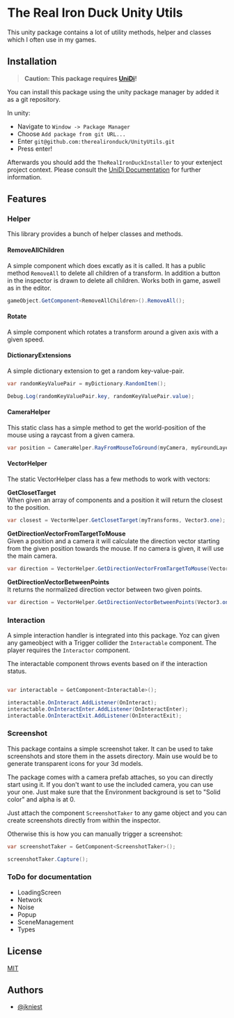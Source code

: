 
# The Real Iron Duck Unity Utils

This unity package contains a lot of utility methods, helper and classes which I often use in my games.


## Installation

> **Caution: This package requires [UniDi](https://github.com/UniDi/UniDi)!**

You can install this package using the unity package manager by added it as a git repository.

In unity:
- Navigate to `Window -> Package Manager`
- Choose `Add package from git URL...`
- Enter `git@github.com:therealironduck/UnityUtils.git`
- Press enter!

Afterwards you should add the `TheRealIronDuckInstaller` to your extenject project context. Please consult the [UniDi Documentation](https://github.com/UniDi/unidi.github.io/blob/master/docs/index.md) for further information.
## Features

### Helper
This library provides a bunch of helper classes and methods.

#### RemoveAllChildren
A simple component which does excatly as it is called. It has a public method `RemoveAll` to delete all children of a transform. In addition a button in the inspector is drawn to delete all children. Works both in game, aswell as in the editor.

```csharp
gameObject.GetComponent<RemoveAllChildren>().RemoveAll();
```

#### Rotate
A simple component which rotates a transform around a given axis with a given speed.


#### DictionaryExtensions
A simple dictionary extension to get a random key-value-pair.

```csharp
var randomKeyValuePair = myDictionary.RandomItem();

Debug.Log(randomKeyValuePair.key, randomKeyValuePair.value);
```


#### CameraHelper
This static class has a simple method to get the world-position of the mouse using a raycast from a given camera.

```csharp
var position = CameraHelper.RayFromMouseToGround(myCamera, myGroundLayerMask);
```


#### VectorHelper
The static VectorHelper class has a few methods to work with vectors:

**GetClosetTarget**  
When given an array of components and a position it will return the closest to the position.

```csharp
var closest = VectorHelper.GetClosetTarget(myTransforms, Vector3.one);
```

**GetDirectionVectorFromTargetToMouse**    
Given a position and a camera it will calculate the direction vector starting from the given position towards the mouse. If no camera is given, it will use the main camera.

```csharp
var direction = VectorHelper.GetDirectionVectorFromTargetToMouse(Vector3.one);
```

**GetDirectionVectorBetweenPoints**   
It returns the normalized direction vector between two given points.

```csharp
var direction = VectorHelper.GetDirectionVectorBetweenPoints(Vector3.one, Vector3.zero);
```


### Interaction
A simple interaction handler is integrated into this package. Yoz can given any gameobject with a Trigger collider the `Interactable` component. The player requires the `Interactor` component.

The interactable component throws events based on if the interaction status.

```csharp

var interactable = GetComponent<Interactable>();

interactable.OnInteract.AddListener(OnInteract);
interactable.OnInteractEnter.AddListener(OnInteractEnter);
interactable.OnInteractExit.AddListener(OnInteractExit);

```


### Screenshot
This package contains a simple screenshot taker. It can be used to take screenshots and store them in the assets directory.
Main use would be to generate transparent icons for your 3d models.

The package comes with a camera prefab attaches, so you can directly start using it. If you don't want to use the included
camera, you can use your one. Just make sure that the Environment background is set to "Solid color" and alpha is at 0.

Just attach the component `ScreenshotTaker` to any game object and you can create screenshots
directly from within the inspector.

Otherwise this is how you can manually trigger a screenshot:

```csharp
var screenshotTaker = GetComponent<ScreenshotTaker>();

screenshotTaker.Capture();
```


### ToDo for documentation
- LoadingScreen
- Network
- Noise
- Popup
- SceneManagement
- Types

## License

[MIT](https://choosealicense.com/licenses/mit/)


## Authors

- [@jkniest](https://www.github.com/jkniest)

